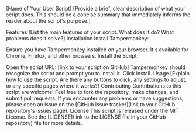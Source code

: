 [Name of Your User Script]
[Provide a brief, clear description of what your script does. This should be a concise summary that immediately informs the reader about the script's purpose.]

Features
[List the main features of your script. What does it do? What problems does it solve?]
Installation
Install Tampermonkey:

Ensure you have Tampermonkey installed on your browser. It's available for Chrome, Firefox, and other browsers.
Install the Script:

Open the script URL: [link to your script on GitHub]
Tampermonkey should recognize the script and prompt you to install it. Click Install.
Usage
[Explain how to use the script. Are there any buttons to click, any settings to adjust, or any specific pages where it works?]
Contributing
Contributions to this script are welcome! Feel free to fork the repository, make changes, and submit pull requests.
If you encounter any problems or have suggestions, please open an issue on the [GitHub issue tracker](link to your GitHub repository's issues page).
License
This script is released under the MIT License. See the [LICENSE](link to the LICENSE file in your GitHub repository) file for more details.
